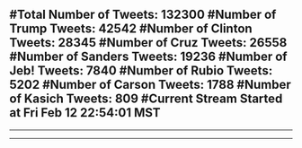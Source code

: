 #Total Number of Tweets: 132300 
#Number of Trump Tweets: 42542
#Number of Clinton Tweets: 28345
#Number of Cruz Tweets: 26558
#Number of Sanders Tweets: 19236
#Number of Jeb! Tweets: 7840
#Number of Rubio Tweets: 5202
#Number of Carson Tweets: 1788
#Number of Kasich Tweets: 809
#Current Stream Started at Fri Feb 12 22:54:01 MST
---
---
---
